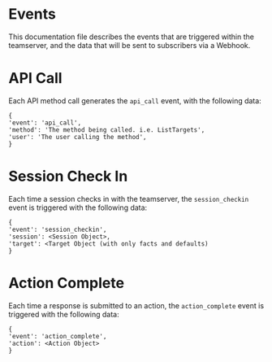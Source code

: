 # Events
This documentation file describes the events that are triggered within the teamserver, and the data that will be sent to subscribers via a Webhook.

# API Call
Each API method call generates the `api_call` event, with the following data:
```
{
'event': 'api_call',
'method': 'The method being called. i.e. ListTargets',
'user': 'The user calling the method',
}
```

# Session Check In
Each time a session checks in with the teamserver, the `session_checkin` event is triggered with the following data:
```
{
'event': 'session_checkin',
'session': <Session Object>,
'target': <Target Object (with only facts and defaults)
}
```

# Action Complete
Each time a response is submitted to an action, the `action_complete` event is triggered with the following data:
```
{
'event': 'action_complete',
'action': <Action Object>
}

